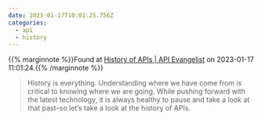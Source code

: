 ```yaml
---
date: 2023-01-17T10:01:25.756Z
categories:
  - api
  - history
---
```

{{% marginnote %}}Found at [History of APIs | API Evangelist](https://apievangelist.com/info/history/) on 2023-01-17 11:01:24.{{% /marginnote %}}

> History is everything. Understanding where we have come from is critical to knowing where we are going. While pushing forward with the latest technology, it is always healthy to pause and take a look at that past–so let’s take a look at the history of APIs.

